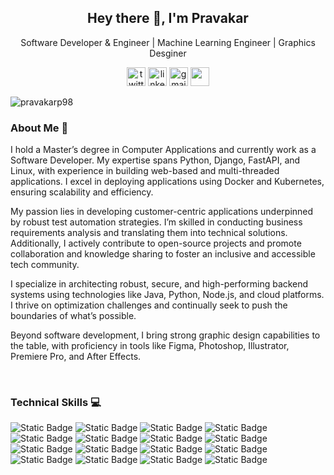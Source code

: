 <h2 align="center"> Hey there 👋, I'm Pravakar </h2>

<p align="center">Software Developer & Engineer | Machine Learning Engineer | Graphics Desginer</p>

<p align="center">
  <a href="https://twitter.com/_pravakar_"><img width="30" height="30" src="https://img.icons8.com/ios/50/twitterx--v1.png" alt="twitter"/></a>
  <a href="https://www.linkedin.com/in/pravakar-paltasingh-0b5a661a5/"><img width="30" height="30" src="https://img.icons8.com/fluency/48/linkedin.png" alt="linkedin"/></a>
  <a href="mailto:paltasingh10@gmail.com"><img width="30" height="30" src="https://img.icons8.com/color/48/gmail-new.png" alt="gmail-new"/></a>
  <a href="https://www.instagram.com/pravakarpaltasingh_/"><img width="30" height="30" src="https://img.icons8.com/ios/50/twitterx--v1.png"/></a>
</p>

</hr>
<p align="left"> <img src="https://komarev.com/ghpvc/?username=pravakarp98&label=Profile%20views&color=0e75b6&style=flat" alt="pravakarp98" /> </p>

<h3>About Me 👨 </h3>
<p>
I hold a Master’s degree in Computer Applications and currently work as a Software Developer. My expertise spans Python, Django, FastAPI, and Linux, with experience in building web-based and multi-threaded applications. I excel in deploying applications using Docker and Kubernetes, ensuring scalability and efficiency.

My passion lies in developing customer-centric applications underpinned by robust test automation strategies. I’m skilled in conducting business requirements analysis and translating them into technical solutions. Additionally, I actively contribute to open-source projects and promote collaboration and knowledge sharing to foster an inclusive and accessible tech community.

I specialize in architecting robust, secure, and high-performing backend systems using technologies like Java, Python, Node.js, and cloud platforms. I thrive on optimization challenges and continually seek to push the boundaries of what’s possible.

Beyond software development, I bring strong graphic design capabilities to the table, with proficiency in tools like Figma, Photoshop, Illustrator, Premiere Pro, and After Effects.
</p>

</br>
</hr>

<h3>Technical Skills 💻 </h3>
<p align="left">
  <img alt="Static Badge" src="https://img.shields.io/badge/python-blue?style=for-the-badge&logo=python&logoColor=white">
  <img alt="Static Badge" src="https://img.shields.io/badge/fastapi-darkcyan?style=for-the-badge&logo=fastapi&logoColor=white">
  <img alt="Static Badge" src="https://img.shields.io/badge/django-darkgreen?style=for-the-badge&logo=django&logoColor=white">
  <img alt="Static Badge" src="https://img.shields.io/badge/flask-grey?style=for-the-badge&logo=flask&logoColor=white">
  <img alt="Static Badge" src="https://img.shields.io/badge/rabbitmq-orange?style=for-the-badge&logo=rabbitmq&logoColor=white">
  <img alt="Static Badge" src="https://img.shields.io/badge/redis-red?style=for-the-badge&logo=redis&logoColor=white">
  <img alt="Static Badge" src="https://img.shields.io/badge/mongodb-darkgreen?style=for-the-badge&logo=mongodb&logoColor=white">
  <img alt="Static Badge" src="https://img.shields.io/badge/postgresql-blue?style=for-the-badge&logo=postgresql&logoColor=white">
  <img alt="Static Badge" src="https://img.shields.io/badge/elasticsearch-blue?style=for-the-badge&logo=elasticsearch&logoColor=white">
  <img alt="Static Badge" src="https://img.shields.io/badge/sentry-deeppink?style=for-the-badge&logo=sentry&logoColor=white">
  <img alt="Static Badge" src="https://img.shields.io/badge/kibana-skyblue?style=for-the-badge&logo=kibana&logoColor=white">
  <img alt="Static Badge" src="https://img.shields.io/badge/docker-blue?style=for-the-badge&logo=docker&logoColor=white">
  <img alt="Static Badge" src="https://img.shields.io/badge/kubernetes-blue?style=for-the-badge&logo=kubernetes&logoColor=white">
  <img alt="Static Badge" src="https://img.shields.io/badge/linux-yellow?style=for-the-badge&logo=linux&logoColor=white">
  <img alt="Static Badge" src="https://img.shields.io/badge/github-grey?style=for-the-badge&logo=github&logoColor=white">
  <img alt="Static Badge" src="https://img.shields.io/badge/postman-orange?style=for-the-badge&logo=postman&logoColor=white">
</p>
